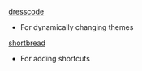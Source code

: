 [dresscode](https://github.com/Daio-io/dresscode)
* For dynamically changing themes

[shortbread](https://github.com/MatthiasRobbers/shortbread)
* For adding shortcuts

